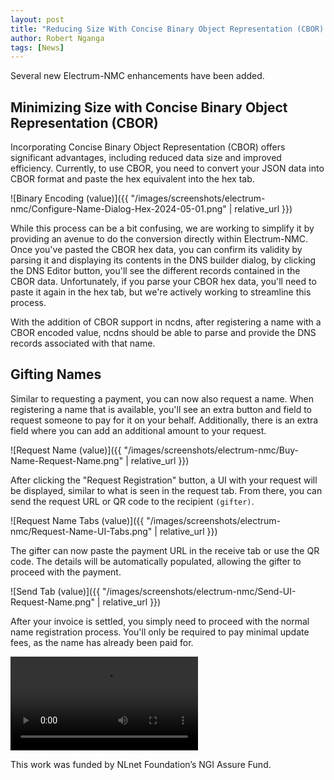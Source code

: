 ```yaml
---
layout: post
title: "Reducing Size With Concise Binary Object Representation (CBOR) and Name Gifting"
author: Robert Nganga
tags: [News]
---
```


Several new Electrum-NMC enhancements have been added.

## Minimizing Size with Concise Binary Object Representation (CBOR) 

Incorporating Concise Binary Object Representation (CBOR) offers significant advantages, including reduced data size and improved efficiency. Currently, to use CBOR, you need to convert your JSON data into CBOR format and paste the hex equivalent into the hex tab.

![Binary Encoding (value)]({{ "/images/screenshots/electrum-nmc/Configure-Name-Dialog-Hex-2024-05-01.png" | relative_url }})

While this process can be a bit confusing, we are working to simplify it by providing an avenue to do the conversion directly within Electrum-NMC. Once you've pasted the CBOR hex data, you can confirm its validity by parsing it and displaying its contents in the DNS builder dialog, by clicking the DNS Editor button, you'll see the different records contained in the CBOR data.  Unfortunately, if you parse your CBOR hex data, you'll need to paste it again in the hex tab, but we're actively working to streamline this process.

With the addition of CBOR support in ncdns, after registering a name with a CBOR encoded value, ncdns should be able to parse and provide the DNS records associated with that name.

## Gifting Names

Similar to requesting a payment, you can now also request a name. When registering a name that is available, you'll see an extra button and field to request someone to pay for it on your behalf. Additionally, there is an extra field where you can add an additional amount to your request. 

![Request Name (value)]({{ "/images/screenshots/electrum-nmc/Buy-Name-Request-Name.png" | relative_url }})

After clicking the "Request Registration" button, a UI with your request will be displayed, similar to what is seen in the request tab. From there, you can send the request URL or QR code to the recipient `(gifter)`.

![Request Name Tabs (value)]({{ "/images/screenshots/electrum-nmc/Request-Name-UI-Tabs.png" | relative_url }})

The gifter can now paste the payment URL in the receive tab or use the QR code. The details will be automatically populated, allowing the gifter to proceed with the payment.

![Send Tab (value)]({{ "/images/screenshots/electrum-nmc/Send-UI-Request-Name.png" | relative_url }})

After your invoice is settled, you simply need to proceed with the normal name registration process. You'll only be required to pay minimal update fees, as the name has already been paid for.

<video controls>
<source src="{{ site.files_url }}/files/videos/docs/gifting/gifting.webm" type="video/webm">
Demo video of Gifting Names in Electrum-NMC.
</video>

This work was funded by NLnet Foundation’s NGI Assure Fund.

